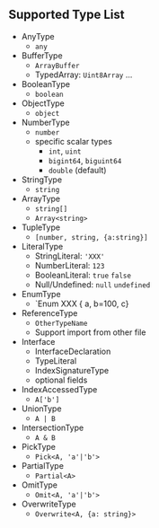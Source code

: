 Supported Type List
---

- AnyType
    - `any`
- BufferType
    - `ArrayBuffer`
    - TypedArray: `Uint8Array` ...
- BooleanType
    - `boolean`
- ObjectType
    - `object`
- NumberType
    - `number`
    - specific scalar types
        - `int`, `uint`
        - `bigint64`, `biguint64`
        - `double` (default)
- StringType
    - `string`
- ArrayType
    - `string[]`
    - `Array<string>`
- TupleType
    - `[number, string, {a:string}]`
- LiteralType
    - StringLiteral: `'XXX'`
    - NumberLiteral: `123`
    - BooleanLiteral: `true` `false`
    - Null/Undefined: `null` `undefined`
- EnumType
    - `Enum XXX { a, b=100, c}
- ReferenceType
    - `OtherTypeName`
    - Support import from other file
- Interface
    - InterfaceDeclaration
    - TypeLiteral
    - IndexSignatureType
    - optional fields
- IndexAccessedType
    - `A['b']`
- UnionType
    - `A | B`
- IntersectionType
    - `A & B`
- PickType
    - `Pick<A, 'a'|'b'>`
- PartialType
    - `Partial<A>`
- OmitType
    - `Omit<A, 'a'|'b'>`
- OverwriteType
    - `Overwrite<A, {a: string}>`
